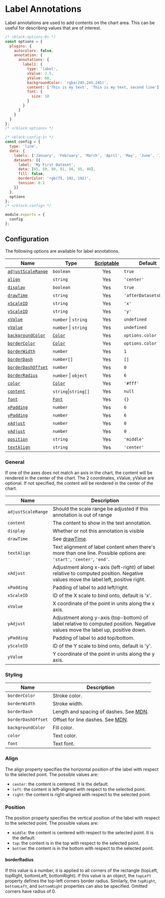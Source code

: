 # Label Annotations

Label annotations are used to add contents on the chart area. This can be useful for describing values that are of interest.

```js chart-editor
/* <block:options:0> */
const options = {
  plugins: {
    autocolors: false,
    annotation: {
      annotations: {
        label1: {
          type: 'label',
          xValue: 2.5,
          yValue: 60,
          backgroundColor: 'rgba(245,245,245)',
          content: ['This is my text', 'This is my text, second line'],
          font: {
            size: 18
          }
        }
      }
    }
  }
};
/* </block:options> */

/* <block:config:1> */
const config = {
  type: 'line',
  data: {
    labels: ['January', 'February', 'March', 'April', 'May', 'June', 'July'],
    datasets: [{
      label: 'My First Dataset',
      data: [65, 59, 80, 81, 56, 55, 40],
      fill: false,
      borderColor: 'rgb(75, 192, 192)',
      tension: 0.1
    }]
  },
  options
};
/* </block:config> */

module.exports = {
  config
};
```

## Configuration

The following options are available for label annotations.

| Name | Type | [Scriptable](../options#scriptable-options) | Default
| ---- | ---- | :----: | ----
| [`adjustScaleRange`](#general) | `boolean` | Yes | `true`
| [`align`](#align) | `string` | Yes | `'center'`
| [`display`](#general) | `boolean` | Yes | `true`
| [`drawTime`](#general) | `string` | Yes | `'afterDatasetsDraw'`
| [`xScaleID`](#general) | `string` | Yes | `'x'`
| [`yScaleID`](#general) | `string` | Yes | `'y'`
| [`xValue`](#general) | `number` \| `string` | Yes | `undefined`
| [`yValue`](#general) | `number` \| `string` | Yes | `undefined`
| [`backgroundColor`](#styling) | [`Color`](../options#color) | Yes | `options.color`
| [`borderColor`](#styling) | [`Color`](../options#color) | Yes | `options.color`
| [`borderWidth`](#styling) | `number`| Yes | `1`
| [`borderDash`](#styling) | `number[]`| Yes | `[]`
| [`borderDashOffset`](#styling) | `number`| Yes | `0`
| [`borderRadius`](#borderradius) | `number` \| `object` | Yes | `6`
| [`color`](#styling) | [`Color`](../options#color) | Yes | `'#fff'`
| [`content`](#general) | `string`\|`string[]` | Yes | `null`
| [`font`](#styling) | [`Font`](../options#font) | Yes | `{}`
| [`xPadding`](#general) | `number` | Yes | `6`
| [`yPadding`](#general) | `number` | Yes | `6`
| [`xAdjust`](#general) | `number` | Yes | `0`
| [`yAdjust`](#general) | `number` | Yes | `0`
| [`position`](#position) | `string` | Yes | `'middle'`
| [`textAlign`](#general) | `string` | Yes | `'center'`

### General

If one of the axes does not match an axis in the chart, the content will be rendered in the center of the chart. The 2 coordinates, xValue, yValue are optional. If not specified, the content will be rendered in the center of the chart.

| Name | Description |
| ---- | ---- |
| `adjustScaleRange` | Should the scale range be adjusted if this annotation is out of range
| `content` | The content to show in the text annotation.
| `display` | Whether or not this annotation is visible
| `drawTime` | See [drawTime](../options#draw-time).
| `textAlign` | Text alignment of label content when there's more than one line. Possible options are: `'start'`, `'center'`, `'end'`.
| `xAdjust` | Adjustment along x-axis (left-right) of label relative to computed position. Negative values move the label left, positive right.
| `xPadding` | Padding of label to add left/right.
| `xScaleID` | ID of the X scale to bind onto, default is 'x'.
| `xValue` | X coordinate of the point in units along the x axis.
| `yAdjust` | Adjustment along y-axis (top-bottom) of label relative to computed position. Negative values move the label up, positive down.
| `yPadding` | Padding of label to add top/bottom.
| `yScaleID` | ID of the Y scale to bind onto, default is 'y'.
| `yValue` | Y coordinate of the point in units along the y axis.

### Styling

| Name | Description |
| ---- | ---- |
| `borderColor` | Stroke color.
| `borderWidth` | Stroke width.
| `borderDash` | Length and spacing of dashes. See [MDN](https://developer.mozilla.org/en-US/docs/Web/API/CanvasRenderingContext2D/setLineDash).
| `borderDashOffset` | Offset for line dashes. See [MDN](https://developer.mozilla.org/en-US/docs/Web/API/CanvasRenderingContext2D/lineDashOffset).
| `backgroundColor` | Fill color.
| `color` | Text color.
| `font` | Text font.

### Align

The align property specifies the horizontal position of the label with respect to the selected point. The possible values are:

* `center`: the content is centered. It is the default.
* `left`: the content is left-aligned with respect to the selected point.
* `right`: the content is right-aligned with respect to the selected point.

### Position

The position property specifies the vertical position of the label with respect to the selected point. The possible values are:

* `middle`: the content is centered with respect to the selected point. It is the default.
* `top`: the content is in the top with respect to the selected point.
* `bottom`: the content is in the bottom with respect to the selected point.

#### borderRadius

If this value is a number, it is applied to all corners of the rectangle (topLeft, topRight, bottomLeft, bottomRight). If this value is an object, the `topLeft` property defines the top-left corners border radius. Similarly, the `topRight`, `bottomLeft`, and `bottomRight` properties can also be specified. Omitted corners have radius of 0.